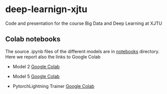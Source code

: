 # deep-learnign-xjtu
Code and presentation for the course Big Data and Deep Learning at XJTU



## Colab notebooks 
The source .ipynb files of the different models are in [notebooks](notebooks) directory.
Here we report also the links to Google Colab 

* Model 2
[Google Colab](https://colab.research.google.com/drive/1ViCJEwRnWKTodXfFBpLmDDJTs7Z7Wxi1?usp=sharing)  
  

* Model 5
[Google Colab](https://colab.research.google.com/drive/1hor-9A4Ep69eP4hhbU9owyks4Ipv-SlX?usp=sharing)  
  

* PytorchLightning Trainer
[Google Colab](https://colab.research.google.com/drive/1BE9cgorQsuubnlByoPnFol8lsbvaA0jm?usp=sharing)  
  
